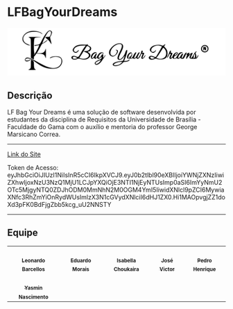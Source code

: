 # LFBagYourDreams

![Logo](assets/logo-lf.png)

## Descrição

LF Bag Your Dreams é uma solução de software desenvolvida por estudantes da disciplina de Requisitos da Universidade de Brasília - Faculdade do Gama com o auxílio e mentoria do professor George Marsicano Correa.

---

<a href="https://2025-1-t01-lf-bag-your-dreams.vercel.app/" target="_blank">Link do Site</a>

Token de Acesso: eyJhbGciOiJIUzI1NiIsInR5cCI6IkpXVCJ9.eyJ0b2tlbl90eXBlIjoiYWNjZXNzIiwiZXhwIjoxNzU3NzQ1MjU1LCJpYXQiOjE3NTI1NjEyNTUsImp0aSI6ImYyNmU2OTc5MjgyNTQ0ZDJhODM0MmNhN2M0OGM4YmI5IiwidXNlcl9pZCI6MywiaXNfc3RhZmYiOnRydWUsImlzX3N1cGVydXNlciI6dHJ1ZX0.Hi1MAOpvgjZZ1doXd3pFK0BdFjgZbb5kcg_uU2NNSTY

---

## Equipe
<table>
    <tr>
    <td align="center"><a href="https://github.com/oyLeonardo"><img src="https://avatars.githubusercontent.com/u/143723442?v=4" width="200px;" alt=""/><br/><sub><b>Leonardo Barcellos</b></sub></a><br/>
    <td align="center"><a href="https://github.com/Edumorais08"><img src="https://avatars.githubusercontent.com/u/139409504?v=4" width="200px;" alt=""/><br /><sub><b>Eduardo Morais</b></sub></a><br />
    <td align="center"><a href="https://github.com/isabellachoukaira"><img src="https://avatars.githubusercontent.com/u/185298426?v=4" width="200px;" alt=""/><br /><sub><b>Isabella Choukaira</b></sub></a><br />
    <td align="center"><a href="https://github.com/RR2M4A"><img src="https://avatars.githubusercontent.com/u/135292465?v=4" width="200px;" alt=""/><br /><sub><b>José Victor</b></sub></a><br />
    <td align="center"><a href="https://github.com/Pedro-Henrique3"><img src="https://avatars.githubusercontent.com/u/141349792?v=4" width="200px;" alt=""/><br /><sub><b>Pedro Henrique</b></sub></a><br />
    </tr>
    <tr>
    <td align="center"><a href="https://github.com/Yasm1nNasc1mento"><img src="https://avatars.githubusercontent.com/u/164230168?v=4" width="200px;" alt=""/><br /><sub><b>Yasmin Nascimento</b></sub></a><br />
    </tr>
</table>